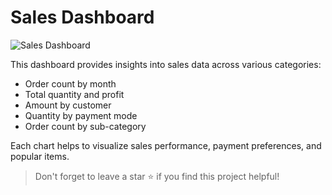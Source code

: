 # Sales Dashboard

![Sales Dashboard](sales_dashboard.png)

This dashboard provides insights into sales data across various categories:
- Order count by month
- Total quantity and profit
- Amount by customer
- Quantity by payment mode
- Order count by sub-category

Each chart helps to visualize sales performance, payment preferences, and popular items.

> Don't forget to leave a star ⭐️ if you find this project helpful!
